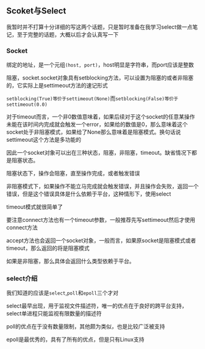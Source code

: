 ## Scoket与Select

我暂时并不打算十分详细的写这两个话题，只是暂时准备在我学习select做一点笔记，至于完整的话题，大概以后才会认真写一下

### Socket

绑定的地址，是一个元组`(host, port)`，host明显是字符串，而port应该是整数

阻塞，socket.socket对象具有setblocking方法，可以设置为阻塞的或者非阻塞的，它实际上是settimeout方法的速记形式

`setblocking(True)等价于settimeout(None)`而`setblocking(False)等价于settimeout(0.0)`

对于timeout而言，一个非0数值意味着，如果后续对于这个socket的任意某操作未能在该时间内完成就会触发一个error，如果给的数值是0，那么意味着这个socket处于非阻塞模式，如果给了None那么意味着是阻塞模式。换句话说settimeout这个方法是多功能的

因此一个socket对象可以出在三种状态，阻塞，非阻塞，timeout。缺省情况下都是阻塞状态。

阻塞状态下，操作会阻塞，直至操作完成，或者触发错误

非阻塞模式下，如果操作不能立马完成就会触发错误，并且操作会失败，返回一个错误，但是这个错误具体是什么依赖于平台，这种情形下，使用select

timeout模式就很简单了

要注意connect方法也有一个timeout参数，一般推荐先写settimeout然后才使用connect方法

accept方法也会返回一个socket对象，一般而言，如果原socket是阻塞模式或者timeout，那么返回的将是阻塞模式

如果是非阻塞，那么具体会返回什么类型依赖于平台。



### select介绍

我们知道的应该是`select`,`poll`和`epoll`三个才对

select最早出现，用于监视文件描述符，唯一的优点在于良好的跨平台支持，select单进程只能监视有限数量的描述符

poll的优点在于没有数量限制，其他颇为类似，也是比较广泛被支持

epoll是最优秀的，具有了所有的优点，但是只有Linux支持




